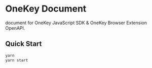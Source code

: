 # OneKey Document

document for OneKey JavaScript SDK & OneKey Browser Extension OpenAPI.

## Quick Start

```bash
yarn
yarn start
```
